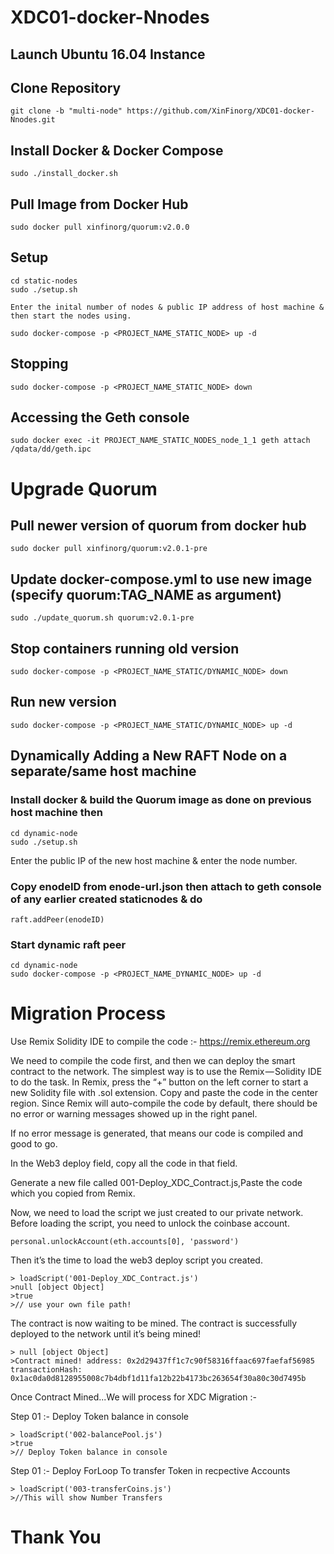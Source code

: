 # XDC01-docker-Nnodes 

## Launch Ubuntu 16.04 Instance

## Clone Repository
    git clone -b "multi-node" https://github.com/XinFinorg/XDC01-docker-Nnodes.git    
   
## Install Docker & Docker Compose
    sudo ./install_docker.sh

## Pull Image from Docker Hub
    sudo docker pull xinfinorg/quorum:v2.0.0

## Setup 

    cd static-nodes 
    sudo ./setup.sh

    Enter the inital number of nodes & public IP address of host machine & then start the nodes using.

    sudo docker-compose -p <PROJECT_NAME_STATIC_NODE> up -d

## Stopping

    sudo docker-compose -p <PROJECT_NAME_STATIC_NODE> down

## Accessing the Geth console

    sudo docker exec -it PROJECT_NAME_STATIC_NODES_node_1_1 geth attach /qdata/dd/geth.ipc

# Upgrade Quorum

## Pull newer version of quorum from docker hub
    sudo docker pull xinfinorg/quorum:v2.0.1-pre

## Update docker-compose.yml to use new image (specify quorum:TAG_NAME as argument)
    sudo ./update_quorum.sh quorum:v2.0.1-pre

## Stop containers running old version
    sudo docker-compose -p <PROJECT_NAME_STATIC/DYNAMIC_NODE> down
  
## Run new version     
    sudo docker-compose -p <PROJECT_NAME_STATIC/DYNAMIC_NODE> up -d

## Dynamically Adding a New RAFT Node on a separate/same host machine 

### Install docker & build the Quorum image as done on previous host machine then

    cd dynamic-node
    sudo ./setup.sh
    
   Enter the public IP of the new host machine & enter the node number.
    
### Copy enodeID from enode-url.json then attach to geth console of any  earlier created staticnodes & do 
    
    raft.addPeer(enodeID)

### Start dynamic raft peer
    cd dynamic-node
    sudo docker-compose -p <PROJECT_NAME_DYNAMIC_NODE> up -d

 # Migration Process 

Use Remix Solidity IDE to compile the code :- https://remix.ethereum.org

We need to compile the code first, and then we can deploy the smart contract to the network. The simplest way is to use the Remix — Solidity IDE to do the task.
In Remix, press the “+” button on the left corner to start a new Solidity file with .sol extension. Copy and paste the code in the center region. Since Remix will auto-compile the code by default, there should be no error or warning messages showed up in the right panel.

If no error message is generated, that means our code is compiled and good to go.

In the Web3 deploy field, copy all the code in that field.

Generate a new file called 001-Deploy_XDC_Contract.js,Paste the code which you copied from Remix.

Now, we need to load the script we just created to our private network. Before loading the script, you need to unlock the coinbase account.
 

```
personal.unlockAccount(eth.accounts[0], 'password')
```

Then it’s the time to load the web3 deploy script you created.
```
> loadScript('001-Deploy_XDC_Contract.js')
>null [object Object]
>true
>// use your own file path!
```

The contract is now waiting to be mined. The contract is successfully deployed to the network until it’s being mined!
```
> null [object Object]
>Contract mined! address: 0x2d29437ff1c7c90f58316ffaac697faefaf56985 transactionHash: 0x1ac0da0d8128955008c7b4dbf1d11fa12b22b4173bc263654f30a80c30d7495b
```
Once Contract Mined...We will process for XDC Migration :-

Step 01 :- Deploy Token balance in console
```
> loadScript('002-balancePool.js')
>true
>// Deploy Token balance in console
```
Step 01 :- Deploy ForLoop To transfer Token in recpective Accounts
```
> loadScript('003-transferCoins.js')
>//This will show Number Transfers 
```

# Thank You
